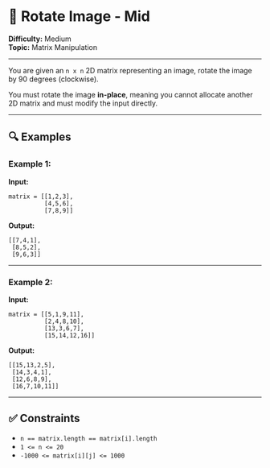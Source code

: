 # 🧩 Rotate Image - Mid

**Difficulty:** Medium  
**Topic:** Matrix Manipulation

---

You are given an `n x n` 2D matrix representing an image, rotate the image by 90 degrees (clockwise).

You must rotate the image **in-place**, meaning you cannot allocate another 2D matrix and must modify the input directly.

---

## 🔍 Examples

### Example 1:
**Input:**
```
matrix = [[1,2,3],
          [4,5,6],
          [7,8,9]]
```

**Output:**
```
[[7,4,1],
 [8,5,2],
 [9,6,3]]
```

---

### Example 2:
**Input:**
```
matrix = [[5,1,9,11],
          [2,4,8,10],
          [13,3,6,7],
          [15,14,12,16]]
```

**Output:**
```
[[15,13,2,5],
 [14,3,4,1],
 [12,6,8,9],
 [16,7,10,11]]
```

---

## ✅ Constraints
- `n == matrix.length == matrix[i].length`
- `1 <= n <= 20`
- `-1000 <= matrix[i][j] <= 1000`

